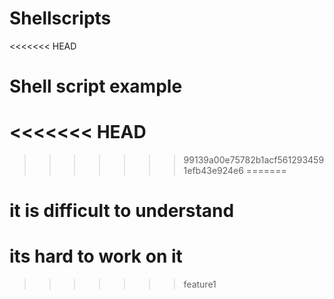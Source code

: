 # Shellscripts
<<<<<<< HEAD
# Shell script example
<<<<<<< HEAD
=======

>>>>>>> 99139a00e75782b1acf5612934591efb43e924e6
=======
# it is difficult to understand 
# its hard to work on it 
>>>>>>> feature1
